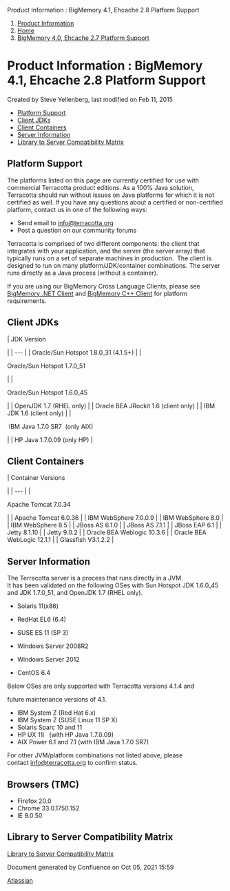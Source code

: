 Product Information : BigMemory 4.1, Ehcache 2.8 Platform Support  

1.  [Product Information](index.html)
2.  [Home](Home.html)
3.  [BigMemory 4.0, Ehcache 2.7 Platform Support](37129882.html)

Product Information : BigMemory 4.1, Ehcache 2.8 Platform Support
=================================================================

Created by Steve Yellenberg, last modified on Feb 11, 2015

*   [Platform Support](BigMemory+4.1%2C+Ehcache+2.8+Platform+Support#BigMemory4.1,Ehcache2.8PlatformSupport-PlatformSupport)
*   [Client JDKs](BigMemory+4.1%2C+Ehcache+2.8+Platform+Support#BigMemory4.1,Ehcache2.8PlatformSupport-ClientJDKs)
*   [Client Containers](BigMemory+4.1%2C+Ehcache+2.8+Platform+Support#BigMemory4.1,Ehcache2.8PlatformSupport-ClientContainers)
*   [Server Information](BigMemory+4.1%2C+Ehcache+2.8+Platform+Support#BigMemory4.1,Ehcache2.8PlatformSupport-ServerInformation)
*   [Library to Server Compatibility Matrix](BigMemory+4.1%2C+Ehcache+2.8+Platform+Support#BigMemory4.1,Ehcache2.8PlatformSupport-LibrarytoServerCompatibilityMatrix)

Platform Support
----------------

The platforms listed on this page are currently certified for use with commercial Terracotta product editions. As a 100% Java solution, Terracotta should run without issues on Java platforms for which it is not certified as well. If you have any questions about a certified or non-certified platform, contact us in one of the following ways:  
  

*   Send email to [info@terracotta.org](mailto:info@terracotta.org)
*   Post a question on our community forums

Terracotta is comprised of two different components: the client that integrates with your application, and the server (the server array) that typically runs on a set of separate machines in production.  The client is designed to run on many platform/JDK/container combinations. The server runs directly as a Java process (without a container).

If you are using our BigMemory Cross Language Clients, please see [BigMemory .NET Client](http://terracotta-org/documentation/4.1/cross-language/dotnet/dotnet-install) and [BigMemory C++ Client](Library+to+Server+Compatibility+Matrix) for platform requirements.  
  

Client JDKs
-----------

| 
JDK Version

 |
| --- |
| Oracle/Sun Hotspot 1.8.0\_31 (4.1.5+) |
| 

Oracle/Sun Hotspot 1.7.0\_51

 |
| 

Oracle/Sun Hotspot 1.6.0\_45

 |
| OpenJDK 1.7 (RHEL only) |
| Oracle BEA JRockit 1.6 (client only) |
| IBM JDK 1.6 (client only) |
| 

 IBM Java 1.7.0 SR7  (only AIX)

 |
| HP Java 1.7.0.09 (only HP) |

Client Containers
-----------------

| 
Container Versions

 |
| --- |
| 

Apache Tomcat 7.0.34

 |
| Apache Tomcat 6.0.36 |
| IBM WebSphere 7.0.0.9 |
| IBM WebSphere 8.0 |
| IBM WebSphere 8.5 |
| JBoss AS 6.1.0 |
| JBoss AS 7.1.1 |
| JBoss EAP 6.1 |
| Jetty 8.1.10 |
| Jetty 9.0.2 |
| Oracle BEA Weblogic 10.3.6 |
| Oracle BEA WebLogic 12.1.1 |
| Glassfish V3.1.2.2 |

Server Information
------------------

The Terracotta server is a process that runs directly in a JVM.  
It has been validated on the following OSes with Sun Hotspot JDK 1.6.0\_45 and JDK 1.7.0\_51, and OpenJDK 1.7 (RHEL only).  
  

*   Solaris 11(x86)
*   RedHat EL6 (6.4)
*   SUSE ES 11 (SP 3)
    
*   Windows Server 2008R2
*   Windows Server 2012
*   CentOS 6.4  
      
    

Below OSes are only supported with Terracotta versions 4.1.4 and

future maintenance versions of 4.1.

*   IBM System Z (Red Hat 6.x)
*   IBM System Z (SUSE Linux 11 SP X)
*   Solaris Sparc 10 and 11
*   HP UX 11i   (with HP Java 1.7.0.09)
*   AIX Power 6.1 and 7.1 (with IBM Java 1.7.0 SR7)

For other JVM/platform combinations not listed above, please contact [info@terracotta.org](mailto:info@terracotta.org) to confirm status.

Browsers (TMC)
--------------

*   Firefox 20.0
*   Chrome 33.0.1750.152
*   IE 9.0.50  
      
    

Library to Server Compatibility Matrix
--------------------------------------

[Library to Server Compatibility Matrix](Library+to+Server+Compatibility+Matrix)

Document generated by Confluence on Oct 05, 2021 15:59

[Atlassian](http://www.atlassian.com/)